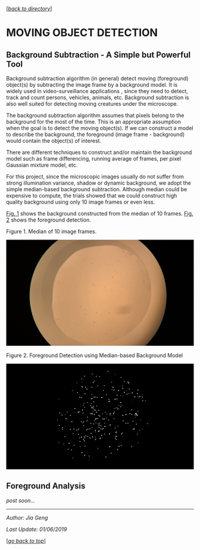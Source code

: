<a name="top"></a> 
[[_back to directory_]](index.md)

# MOVING OBJECT DETECTION 

## Background Subtraction - A Simple but Powerful Tool

Background subtraction algorithm (in general) detect moving (foreground) object(s) by 
subtracting the image frame by a background model.
It is widely used in video-surveillance applications
, since they need to detect, track and count persons, vehicles, animals, etc. 
Background subtraction is also well suited for detecting moving creatures under the microscope.


The background subtraction algorithm assumes that pixels belong to the background 
for the most of the time. 
This is an appropriate assumption when the goal is to detect the moving object(s).
If we can construct a model to describe the background, 
the foreground (image frame - background) would contain the object(s) of interest.

There are different techniques to construct and/or maintain the background model such as
frame differencing, running average of frames, per pixel Gaussian mixture model, etc.

For this project, since the microscopic images usually do not suffer from 
strong illumination variance, shadow or dynamic background, 
we adopt the simple median-based background subtraction. 
Although median could be expensive to compute, the trials showed that we could construct 
high quality background using only 10 image frames or even less.

[Fig. 1](#fig1) shows the background constructed from the median of 10 frames. 
[Fig. 2](#fig2) shows the foreground detection.

<a id='fig1'>

Figure 1. Median of 10 image frames.

![bg](images/bg.png)


<a id='fig2'>

Figure 2. Foreground Detection using Median-based Background Model

![fg](images/fg_detection.gif)

## Foreground Analysis

_post soon..._

 --------------------------------------------
 _Author: Jia Geng_
 
 _Last Update: 01/06/2019_
 
 [[_go back to top_]](#top)
